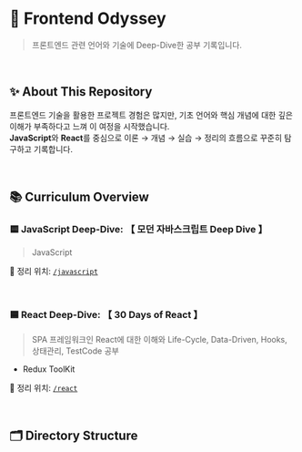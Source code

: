 # 🌌 Frontend Odyssey
> 프론트엔드 관련 언어와 기술에 Deep-Dive한 공부 기록입니다.

<br>

## ✨ About This Repository
프론트엔드 기술을 활용한 프로젝트 경험은 많지만, 기초 언어와 핵심 개념에 대한 깊은 이해가 부족하다고 느껴 이 여정을 시작했습니다.  
**JavaScript**와 **React**를 중심으로 이론 → 개념 → 실습 → 정리의 흐름으로 꾸준히 탐구하고 기록합니다.

<br>

## 📚 Curriculum Overview

### 🟨 JavaScript Deep-Dive: 【 모던 자바스크립트 Deep Dive 】
> JavaScript

📁 정리 위치: [`/javascript`](./javascript)

<br>

### 🟦 React Deep-Dive: 【 30 Days of React 】
> SPA 프레임워크인 React에 대한 이해와 Life-Cycle, Data-Driven, Hooks, 상태관리, TestCode 공부
- Redux ToolKit

📁 정리 위치: [`/react`](./react)

<br>

## 🗂 Directory Structure

